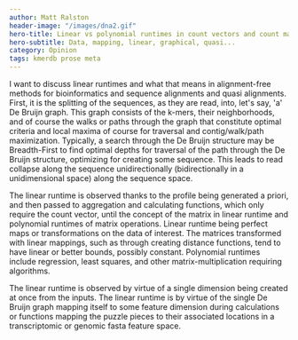 ```yaml
---
author: Matt Ralston
header-image: "/images/dna2.gif"
hero-title: Linear vs polynomial runtimes in count vectors and count matrix transformations and functions.
hero-subtitle: Data, mapping, linear, graphical, quasi...
category: Opinion
tags: kmerdb prose meta
---
```



I want to discuss linear runtimes and what that means in alignment-free methods for bioinformatics and sequence alignments and quasi alignments. First, it is the splitting of the sequences, as they are read, into, let's say, 'a' De Bruijn graph. This graph consists of the k-mers, their neighborhoods, and of course the walks or paths through the graph that constitute optimal criteria and local maxima of course for traversal and contig/walk/path maximization. Typically, a search through the De Bruijn structure may be Breadth-First to find optimal depths for traversal of the path through the De Bruijn structure, optimizing for creating some sequence. This leads to read collapse along the sequence unidirectionally (bidirectionally in a unidimensional space) along the sequence space. 

The linear runtime is observed thanks to the profile being generated a priori, and then passed to aggregation and calculating functions, which only require the count vector, until the concept of the matrix in linear runtime and polynomial runtimes of matrix operations. Linear runtime being perfect maps or transformations on the data of interest. The matrices transformed with linear mappings, such as through creating distance functions, tend to have linear or better bounds, possibly constant. Polynomial runtimes include regression, least squares, and other matrix-multiplication requiring algorithms.

The linear runtime is observed by virtue of a single dimension being created at once from the inputs. The linear runtime is by virtue of the single De Bruijn graph mapping itself to some feature dimension during calculations or functions mapping the puzzle pieces to their associated locations in a transcriptomic or genomic fasta feature space.


